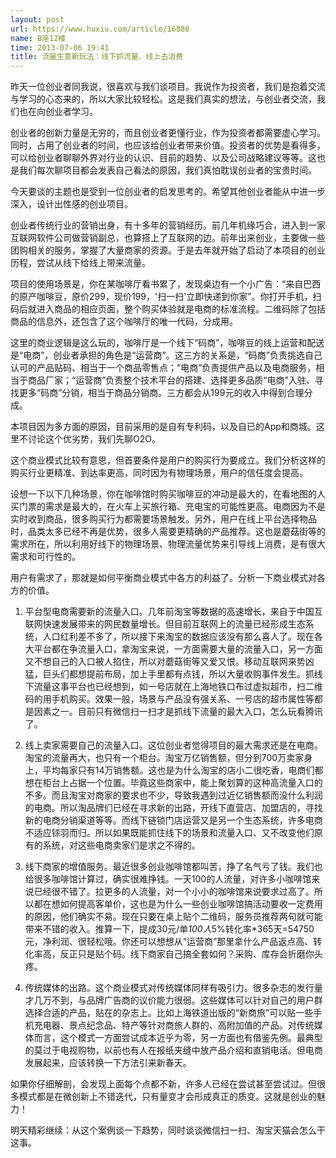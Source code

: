 ```yaml
---
layout: post
url: https://www.huxiu.com/article/16880
name: B座12楼
time: 2013-07-06 19:41
title: 流量生意新玩法：线下抓流量、线上去消费
---
```

昨天一位创业者同我说，很喜欢与我们谈项目。我说作为投资者，我们是抱着交流与学习的心态来的，所以大家比较轻松。这是我们真实的想法，与创业者交流，我们也在向创业者学习。

创业者的创新力量是无穷的，而且创业者更懂行业，作为投资者都需要虚心学习。同时，占用了创业者的时间，也应该给创业者带来价值。投资者的优势是看得多，可以给创业者聊聊外界对行业的认识、目前的趋势、以及公司战略建议等等。这也是我们每次聊项目都会发表自己看法的原因，我们真怕耽误创业者的宝贵时间。

今天要谈的主题也是受到一位创业者的启发思考的。希望其他创业者能从中进一步深入，设计出性感的创业项目。

创业者传统行业的营销出身，有十多年的营销经历。前几年机缘巧合，进入到一家互联网软件公司做营销副总，也算搭上了互联网的边。前年出来创业，主要做一些团购相关的服务，掌握了大量商家的资源。于是去年就开始了启动了本项目的创业历程，尝试从线下给线上带来流量。

项目的使用场景是，你在某咖啡厅看书累了，发现桌边有一个小广告：“来自巴西的原产咖啡豆，原价299，现价199，'扫一扫'立即快递到你家”。你打开手机，扫码后就进入商品的相应页面，整个购买体验就是电商的标准流程。二维码除了包括商品的信息外，还包含了这个咖啡厅的唯一代码，分成用。

这里的商业逻辑是这么玩的，咖啡厅是一个线下“码商”，咖啡豆的线上运营和配送是“电商”，创业者承担的角色是“运营商”。这三方的关系是，“码商”负责挑选自己认可的产品贴码、相当于一个商品零售点；“电商”负责提供产品以及电商服务，相当于商品厂家；“运营商”负责整个技术平台的搭建、选择更多品质“电商”入驻、寻找更多“码商”分销，相当于商品分销商。三方都会从199元的收入中得到合理分成。

本项目因为多方面的原因，目前采用的是自有专利码，以及自已的App和商城。这里不讨论这个优劣势，我们先聊O2O。

这个商业模式比较有意思，但首要条件是用户的购买行为要成立。我们分析这样的购买行业更精准、到达率更高，同时因为有物理场景，用户的信任度会提高。

设想一下以下几种场景，你在咖啡馆时购买咖啡豆的冲动是最大的，在看地图的人买门票的需求是最大的，在火车上买旅行箱、充电宝的可能性更高。电商因为不是实时收到商品，很多购买行为都需要场景触发。另外，用户在线上平台选择物品时，品类太多已经不再是优势，很多人需要更精确的产品推荐。这也是蘑菇街等的需求所在，所以利用好线下的物理场景、物理流量优势来引导线上消费，是有很大需求和可行性的。

用户有需求了，那就是如何平衡商业模式中各方的利益了。分析一下商业模式对各方的价值。

1. 平台型电商需要新的流量入口。几年前淘宝等数据的高速增长，来自于中国互联网快速发展带来的网民数量增长。但目前互联网上的流量已经形成生态系统，人口红利差不多了，所以接下来淘宝的数据应该没有那么喜人了。现在各大平台都在争流量入口，拿淘宝来说，一方面需要大量的流量入口，另一方面又不想自己的入口被人掐住，所以对蘑菇街等又爱又恨。移动互联网来势凶猛，巨头们都想提前布局，加上手里都有点钱，所以大量收购事件发生。抓线下流量这事平台也已经想到，如一号店就在上海地铁口布过虚拟超市，扫二维码的用手机购买。效果一般，场景与产品没有强关系、一号店的超市属性等都是因素之一。目前只有微信扫一扫才是抓线下流量的最大入口，怎么玩看腾讯了。

2. 线上卖家需要自己的流量入口。这位创业者觉得项目的最大需求还是在电商。淘宝的流量再大，也只有一个柜台。淘宝万亿销售额，但分到700万卖家身上，平均每家只有14万销售额。这也是为什么淘宝的店小二很吃香，电商们都想在柜台上占据一个位置。毕竟这些商家中，能上聚划算的这种高流量入口的不多。而且淘宝对商家的要求也不少，导致我遇到过近亿销售额而没什么利润的电商。所以淘品牌们已经在寻求新的出路，开线下直营店、加盟店的，寻找新的电商分销渠道等等。而线下链锁门店运营又是另一个生态系统，许多电商不适应铩羽而归。所以如果既能抓住线下的场景和流量入口、又不改变他们原有的系统，对这些电商卖家们是求之不得的。

3. 线下商家的增值服务。最近很多创业咖啡馆都叫苦，挣了名气亏了钱。我们也给很多咖啡馆计算过，确实很难挣钱。一天100的人流量，对许多小咖啡馆来说已经很不错了。拉更多的人流量，对一个小小的咖啡馆来说要求过高了。所以都在想如何提高客单价，这也是为什么一些创业咖啡馆搞活动要收一定费用的原因，他们确实不易。现在只要在桌上贴个二维码，服务员推荐两句就可能带来不错的收入。推算一下，提成30元/单*100人*5%转化率*365天=54750元，净利润、很轻松哦。你还可以想想从“运营商”那里拿什么产品返点高、转化率高，反正只是贴个码。线下商家自己搞全套如何？采购、库存会折磨你头疼。

4. 传统媒体的出路。这个商业模式对传统媒体同样有吸引力。很多杂志的发行量才几万不到，与品牌广告商的议价能力很弱。这些媒体可以针对自己的用户群选择合适的产品，贴在的杂志上。比如上海铁道出版的“新商旅”可以贴一些手机充电器、景点纪念品、特产等针对商旅人群的、高附加值的产品。对传统媒体而言，这个模式一方面尝试成本近乎为零，另一方面也有借鉴先例。最典型的莫过于电视购物，以前也有人在报纸夹缝中放产品介绍和直销电话。但电商发展起来，应该转换一下方法引来新春天。

如果你仔细解剖，会发现上面每个点都不新，许多人已经在尝试甚至尝试过。但很多模式都是在微创新上不错迭代，只有量变才会形成真正的质变。这就是创业的魅力！

明天精彩继续：从这个案例谈一下趋势，同时谈谈微信扫一扫、淘宝天猫会怎么干这事。

